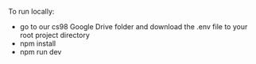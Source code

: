 To run locally:
* go to our cs98 Google Drive folder and download the .env file to your root project directory
* npm install
* npm run dev

